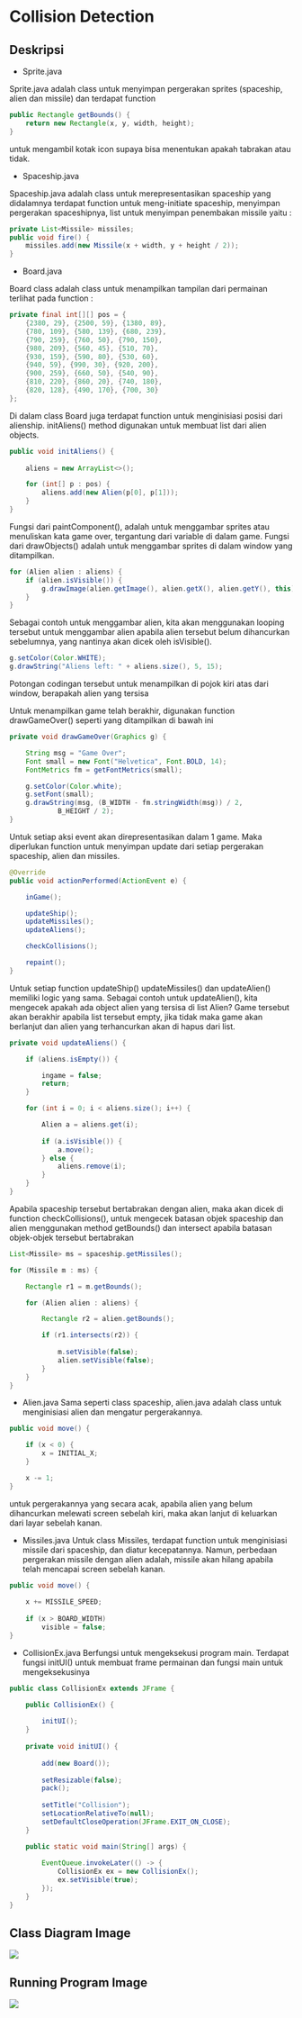 # Collision Detection
## Deskripsi
* Sprite.java

Sprite.java adalah class untuk menyimpan pergerakan sprites (spaceship, alien dan missile) dan terdapat function

```java
public Rectangle getBounds() {
    return new Rectangle(x, y, width, height);
}
```

untuk mengambil kotak icon supaya bisa menentukan apakah tabrakan atau tidak.

* Spaceship.java

Spaceship.java adalah class untuk merepresentasikan spaceship yang didalamnya terdapat function untuk meng-initiate spaceship, menyimpan pergerakan spaceshipnya, list untuk menyimpan penembakan missile yaitu :

```java
private List<Missile> missiles;
public void fire() {
    missiles.add(new Missile(x + width, y + height / 2));
}
```
    
* Board.java

Board class adalah class untuk menampilkan tampilan dari permainan terlihat pada function :

```java
private final int[][] pos = {
    {2380, 29}, {2500, 59}, {1380, 89},
    {780, 109}, {580, 139}, {680, 239},
    {790, 259}, {760, 50}, {790, 150},
    {980, 209}, {560, 45}, {510, 70},
    {930, 159}, {590, 80}, {530, 60},
    {940, 59}, {990, 30}, {920, 200},
    {900, 259}, {660, 50}, {540, 90},
    {810, 220}, {860, 20}, {740, 180},
    {820, 128}, {490, 170}, {700, 30}
};
```
    
Di dalam class Board juga terdapat function untuk menginisiasi posisi dari alienship. initAliens() method digunakan untuk membuat list dari alien objects.

```java
public void initAliens() {
    
    aliens = new ArrayList<>();

    for (int[] p : pos) {
        aliens.add(new Alien(p[0], p[1]));
    }
}
```

Fungsi dari paintComponent(), adalah untuk menggambar sprites atau menuliskan kata game over, tergantung dari variable di dalam game.
Fungsi dari drawObjects() adalah untuk menggambar sprites di dalam window yang ditampilkan.

```java
for (Alien alien : aliens) {
    if (alien.isVisible()) {
        g.drawImage(alien.getImage(), alien.getX(), alien.getY(), this);
    }
}
```

Sebagai contoh untuk menggambar alien, kita akan menggunakan looping tersebut untuk menggambar alien apabila alien tersebut belum dihancurkan sebelumnya, yang nantinya akan dicek oleh isVisible().

```java
g.setColor(Color.WHITE);
g.drawString("Aliens left: " + aliens.size(), 5, 15);
```

Potongan codingan tersebut untuk menampilkan di pojok kiri atas dari window, berapakah alien yang tersisa

Untuk menampilkan game telah berakhir, digunakan function drawGameOver() seperti yang ditampilkan di bawah ini

```java
private void drawGameOver(Graphics g) {

    String msg = "Game Over";
    Font small = new Font("Helvetica", Font.BOLD, 14);
    FontMetrics fm = getFontMetrics(small);

    g.setColor(Color.white);
    g.setFont(small);
    g.drawString(msg, (B_WIDTH - fm.stringWidth(msg)) / 2,
            B_HEIGHT / 2);
}
```

Untuk setiap aksi event akan direpresentasikan dalam 1 game. Maka diperlukan function untuk menyimpan update dari setiap pergerakan spaceship, alien dan missiles.

```java
@Override
public void actionPerformed(ActionEvent e) {

    inGame();

    updateShip();
    updateMissiles();
    updateAliens();

    checkCollisions();

    repaint();
}
```

Untuk setiap function updateShip() updateMissiles() dan updateAlien() memiliki logic yang sama. Sebagai contoh untuk updateAlien(), kita mengecek apakah ada object alien yang tersisa di list Alien? Game tersebut akan berakhir apabila list tersebut empty, jika tidak maka game akan berlanjut dan alien yang terhancurkan akan di hapus dari list.

```java
private void updateAliens() {

    if (aliens.isEmpty()) {

        ingame = false;
        return;
    }

    for (int i = 0; i < aliens.size(); i++) {

        Alien a = aliens.get(i);
        
        if (a.isVisible()) {
            a.move();
        } else {
            aliens.remove(i);
        }
    }
}  
```

Apabila spaceship tersebut bertabrakan dengan alien, maka akan dicek di function checkCollisions(), untuk mengecek batasan objek spaceship dan alien menggunakan method getBounds() dan intersect apabila batasan objek-objek tersebut bertabrakan

```java
List<Missile> ms = spaceship.getMissiles();

for (Missile m : ms) {

    Rectangle r1 = m.getBounds();

    for (Alien alien : aliens) {

        Rectangle r2 = alien.getBounds();

        if (r1.intersects(r2)) {
            
            m.setVisible(false);
            alien.setVisible(false);
        }
    }
}
```

* Alien.java
Sama seperti class spaceship, alien.java adalah class untuk menginisiasi alien dan mengatur pergerakannya.

```java
public void move() {

    if (x < 0) {
        x = INITIAL_X;
    }

    x -= 1;
}
```

untuk pergerakannya yang secara acak, apabila alien yang belum dihancurkan melewati screen sebelah kiri, maka akan lanjut di keluarkan dari layar sebelah kanan.

* Missiles.java
Untuk class Missiles, terdapat function untuk menginisiasi missile dari spaceship, dan diatur kecepatannya. Namun, perbedaan pergerakan missile dengan alien adalah, missile akan hilang apabila telah mencapai screen sebelah kanan.

```java
public void move() {
    
    x += MISSILE_SPEED;
    
    if (x > BOARD_WIDTH)
        visible = false;
}
```

* CollisionEx.java
Berfungsi untuk mengeksekusi program main. Terdapat fungsi initUI() untuk membuat frame permainan dan fungsi main untuk mengeksekusinya

```java
public class CollisionEx extends JFrame {

    public CollisionEx() {
        
        initUI();
    }
    
    private void initUI() {
        
        add(new Board());
        
        setResizable(false);
        pack();
        
        setTitle("Collision");
        setLocationRelativeTo(null);
        setDefaultCloseOperation(JFrame.EXIT_ON_CLOSE);
    }

    public static void main(String[] args) {
        
        EventQueue.invokeLater(() -> {
            CollisionEx ex = new CollisionEx();
            ex.setVisible(true);
        });
    }
}
```

## Class Diagram Image
![](https://raw.githubusercontent.com/daffainfo/Kelompok-PBO-F/master/Tugas%20Kelompok/Collision%20Detection/Collision%20Detection.jpg)

## Running Program Image
![](https://raw.githubusercontent.com/daffainfo/Kelompok-PBO-F/master/Tugas%20Kelompok/Collision%20Detection/Collision%20Detection%20Program.jpg)
